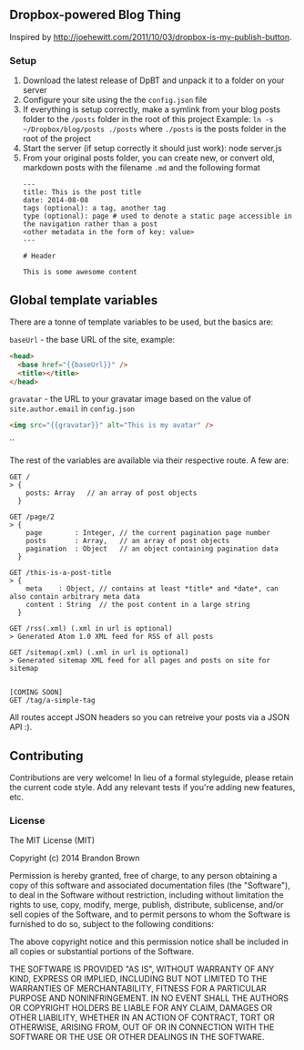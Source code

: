 ## Dropbox-powered Blog Thing

Inspired by http://joehewitt.com/2011/10/03/dropbox-is-my-publish-button.

### Setup

 1. Download the latest release of DpBT and unpack it to a folder on your server
 2. Configure your site using the the `config.json` file
 6. If everything is setup correctly, make a symlink from your blog posts folder to the `/posts` folder in the root of this project
    Example: `ln -s ~/Dropbox/blog/posts ./posts` where `./posts` is the posts folder in the root of the project
 7. Start the server (if setup correctly it should just work): node server.js
 8. From your original posts folder, you can create new, or convert old, markdown posts with the filename `.md`
    and the following format 
    ```
    ---
    title: This is the post title
    date: 2014-08-08
    tags (optional): a tag, another tag
    type (optional): page # used to denote a static page accessible in the navigation rather than a post
    <other metadata in the form of key: value>
    ---

    # Header

    This is some awesome content
    ```


## Global template variables

There are a tonne of template variables to be used, but the basics are:

`baseUrl` - the base URL of the site, example: 
```html
<head>
  <base href="{{baseUrl}}" />
  <title></title>
</head>
```

`gravatar` - the URL to your gravatar image based on the value of `site.author.email` in `config.json`
```html
<img src="{{gravatar}}" alt="This is my avatar" />
```

``

The rest of the variables are available via their respective route. A few are:
```
GET / 
> {
    posts: Array   // an array of post objects
  }

GET /page/2
> {
    page        : Integer, // the current pagination page number
    posts       : Array,   // an array of post objects
    pagination  : Object   // an object containing pagination data
  }

GET /this-is-a-post-title
> {
    meta    : Object, // contains at least *title* and *date*, can also contain arbitrary meta data
    content : String  // the post content in a large string
  }

GET /rss(.xml) (.xml in url is optional)
> Generated Atom 1.0 XML feed for RSS of all posts

GET /sitemap(.xml) (.xml in url is optional)
> Generated sitemap XML feed for all pages and posts on site for sitemap


[COMING SOON]
GET /tag/a-simple-tag
```

All routes accept JSON headers so you can retreive your posts via a JSON API :).



## Contributing

Contributions are very welcome! In lieu of a formal styleguide, please retain the current code style. Add any relevant tests if you're adding new features, etc.


### License 

The MIT License (MIT)

Copyright (c) 2014 Brandon Brown

Permission is hereby granted, free of charge, to any person obtaining a copy
of this software and associated documentation files (the "Software"), to deal
in the Software without restriction, including without limitation the rights
to use, copy, modify, merge, publish, distribute, sublicense, and/or sell
copies of the Software, and to permit persons to whom the Software is
furnished to do so, subject to the following conditions:

The above copyright notice and this permission notice shall be included in
all copies or substantial portions of the Software.

THE SOFTWARE IS PROVIDED "AS IS", WITHOUT WARRANTY OF ANY KIND, EXPRESS OR
IMPLIED, INCLUDING BUT NOT LIMITED TO THE WARRANTIES OF MERCHANTABILITY,
FITNESS FOR A PARTICULAR PURPOSE AND NONINFRINGEMENT. IN NO EVENT SHALL THE
AUTHORS OR COPYRIGHT HOLDERS BE LIABLE FOR ANY CLAIM, DAMAGES OR OTHER
LIABILITY, WHETHER IN AN ACTION OF CONTRACT, TORT OR OTHERWISE, ARISING FROM,
OUT OF OR IN CONNECTION WITH THE SOFTWARE OR THE USE OR OTHER DEALINGS IN
THE SOFTWARE.
